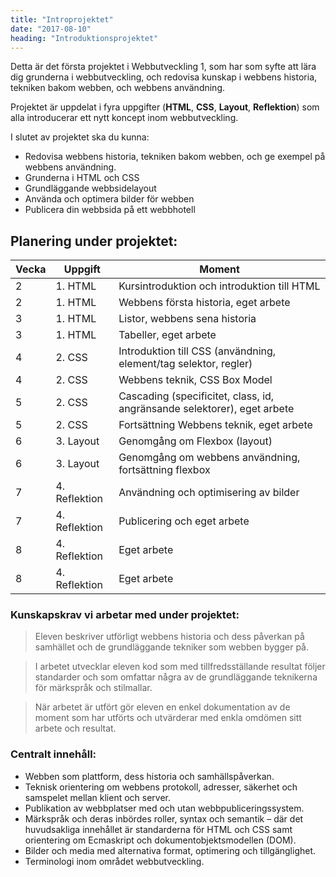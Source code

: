 ```yaml
---
title: "Introprojektet"
date: "2017-08-10"
heading: "Introduktionsprojektet"
---
```


Detta är det första projektet i Webbutveckling 1, som har som syfte att lära dig grunderna i webbutveckling, och redovisa kunskap i webbens historia, tekniken bakom webben, och webbens användning.

Projektet är uppdelat i fyra uppgifter (**HTML**, **CSS**, **Layout**, **Reflektion**) som alla introducerar ett nytt koncept inom webbutveckling.

I slutet av projektet ska du kunna:

- Redovisa webbens historia, tekniken bakom webben, och ge exempel på webbens användning.
- Grunderna i HTML och CSS
- Grundläggande webbsidelayout
- Använda och optimera bilder för webben
- Publicera din webbsida på ett webbhotell

## Planering under projektet:

| Vecka | Uppgift       | Moment                                                                   |
| ----- | ------------- | ------------------------------------------------------------------------ |
| 2     | 1. HTML       | Kursintroduktion och introduktion till HTML                              |
| 2     | 1. HTML       | Webbens första historia, eget arbete                                     |
| 3     | 1. HTML       | Listor, webbens sena historia                                            |
| 3     | 1. HTML       | Tabeller, eget arbete                                                    |
| 4     | 2. CSS        | Introduktion till CSS (användning, element/tag selektor, regler)         |
| 4     | 2. CSS        | Webbens teknik, CSS Box Model                                            |
| 5     | 2. CSS        | Cascading (specificitet, class, id, angränsande selektorer), eget arbete |
| 5     | 2. CSS        | Fortsättning Webbens teknik, eget arbete                                 |
| 6     | 3. Layout     | Genomgång om Flexbox (layout)                                            |
| 6     | 3. Layout     | Genomgång om webbens användning, fortsättning flexbox                    |
| 7     | 4. Reflektion | Användning och optimisering av bilder                                    |
| 7     | 4. Reflektion | Publicering och eget arbete                                              |
| 8     | 4. Reflektion | Eget arbete                                                              |
| 8     | 4. Reflektion | Eget arbete                                                              |

### Kunskapskrav vi arbetar med under projektet:

> Eleven beskriver utförligt webbens historia och dess påverkan på samhället och de grundläggande tekniker som webben bygger på.

> I arbetet utvecklar eleven kod som med tillfredsställande resultat följer standarder och som omfattar några av de grundläggande teknikerna för märkspråk och stilmallar.

> När arbetet är utfört gör eleven en enkel dokumentation av de moment som har utförts och utvärderar med enkla omdömen sitt arbete och resultat.

### Centralt innehåll:

- Webben som plattform, dess historia och samhällspåverkan.
- Teknisk orientering om webbens protokoll, adresser, säkerhet och samspelet mellan klient och server.
- Publikation av webbplatser med och utan webbpubliceringssystem.
- Märkspråk och deras inbördes roller, syntax och semantik – där det huvudsakliga innehållet är standarderna för HTML och CSS samt orientering om Ecmaskript och dokumentobjektsmodellen (DOM).
- Bilder och media med alternativa format, optimering och tillgänglighet.
- Terminologi inom området webbutveckling.
